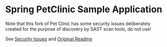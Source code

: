 # Spring PetClinic Sample Application
Note that this fork of Pet Clinic has some security issues deliberately created for the purpose of discovery by SAST scan tools, do not use!

See [Security Issues](./security-issues.md) and [Original Readme](original-readme.md)
